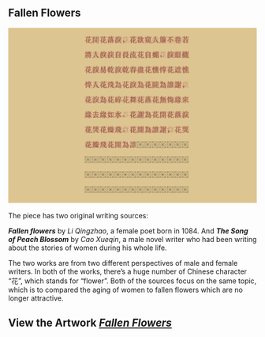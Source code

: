 ## Fallen Flowers

![image](https://github.com/mx-zhao/fallenflowers/blob/b91df98045d4292d1d0be27d06591d4d9600d6a6/img/fullscr.png)

The piece has two original writing sources:

***Fallen flowers*** by *Li Qingzhao*, a female poet born in 1084. And ***The Song of Peach Blossom*** by *Cao Xueqin*, a male novel writer who had been writing about the stories of women during his whole life.

The two works are from two different perspectives of male and female writers. In both of the works, there’s a huge number of Chinese character “花”, which stands for “flower”. Both of the sources focus on the same topic, which is to compared the aging of women to fallen flowers which are no longer attractive.

## View the Artwork [***Fallen Flowers***](https://mx-zhao.github.io/fallenflower/)
